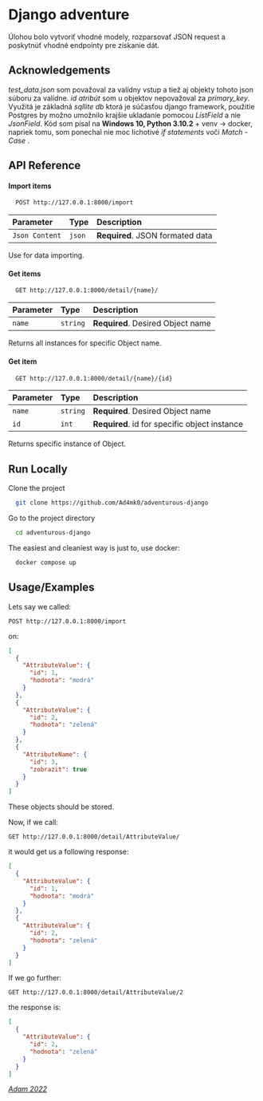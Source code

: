 
# Django adventure

Úlohou bolo vytvoriť vhodné modely, rozparsovať JSON request a poskytnúť vhodné endpointy pre získanie dát.


## Acknowledgements

*test_data.json* som považoval za valídny vstup a tiež aj objekty tohoto json súboru za valídne. *id atribút* som u objektov nepovažoval za *primary_key*. 
Využitá je základná *sqllite db* ktorá je súčasťou django framework, použitie Postgres by možno umožnilo krajšie ukladanie pomocou *ListField* a nie *JsonField*.
Kód som písal na **Windows 10, Python 3.10.2** + venv -> docker, napriek tomu, som ponechal nie moc lichotivé *if statements* voči *Match - Case* .


## API Reference

#### Import items

```bash
  POST http://127.0.0.1:8000/import
```

| Parameter | Type     | Description                |
| :-------- | :------- | :------------------------- |
| `Json Content` | `json` | **Required**. JSON formated data  |

Use for data importing.

#### Get items

```bash
  GET http://127.0.0.1:8000/detail/{name}/
```

| Parameter | Type     | Description                       |
| :-------- | :------- | :-------------------------------- |
| `name`      | `string` | **Required**. Desired Object name |

Returns all instances for specific Object name.

#### Get item

```bash
  GET http://127.0.0.1:8000/detail/{name}/{id}
```

| Parameter | Type     | Description                       |
| :-------- | :------- | :-------------------------------- |
| `name`    | `string` | **Required**. Desired Object name |
| `id`      | `int` | **Required**. id for specific object instance |

Returns specific instance of Object.
## Run Locally

Clone the project

```bash
  git clone https://github.com/Ad4mk0/adventurous-django
```

Go to the project directory

```bash
  cd adventurous-django
```
The easiest and cleaniest way is just to,
use docker:
```bash
  docker compose up
```


## Usage/Examples
Lets say we called:
```http
POST http://127.0.0.1:8000/import
```
on:
```json
[
  {
    "AttributeValue": {
      "id": 1,
      "hodnota": "modrá"
    }
  },
  {
    "AttributeValue": {
      "id": 2,
      "hodnota": "zelená"
    }
  },
  {
    "AttributeName": {
      "id": 3,
      "zobrazit": true
    }
  }
]
```
These objects should be stored.

Now, if we call:
```http
GET http://127.0.0.1:8000/detail/AttributeValue/
```
it would get us a following response:

```json
[
  {
    "AttributeValue": {
      "id": 1,
      "hodnota": "modrá"
    }
  },
  {
    "AttributeValue": {
      "id": 2,
      "hodnota": "zelená"
    }
  }
]
```
If we go further:
```http
GET http://127.0.0.1:8000/detail/AttributeValue/2
```
the response is:

```json
[  
  {
    "AttributeValue": {
      "id": 2,
      "hodnota": "zelená"
    }
  }
]
```

[*Adam 2022*](https://github.com/Ad4mk0)
